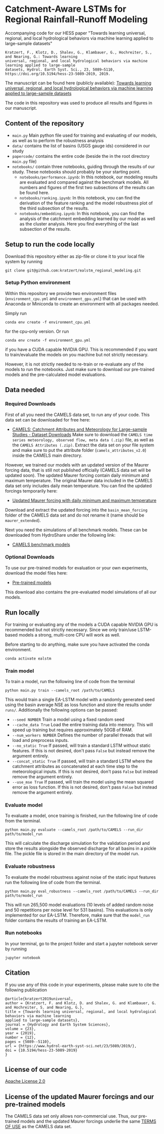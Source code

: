 # Catchment-Aware LSTMs for Regional Rainfall-Runoff Modeling

Accompanying code for our HESS paper "Towards learning universal, regional, and local hydrological behaviors via machine learning applied to large-sample datasets"

```
Kratzert, F., Klotz, D., Shalev, G., Klambauer, G., Hochreiter, S., and Nearing, G.: Towards learning 
universal, regional, and local hydrological behaviors via machine learning applied to large-sample 
datasets, Hydrol. Earth Syst. Sci., 23, 5089–5110, https://doi.org/10.5194/hess-23-5089-2019, 2019. 
```

The manuscript can be found here (publicly available): [Towards learning universal, regional, and local hydrological behaviors via machine learning applied to large-sample datasets](https://www.hydrol-earth-syst-sci.net/23/5089/2019/hess-23-5089-2019.html)

The code in this repository was used to produce all results and figures in our manuscript.


## Content of the repository

- `main.py` Main python file used for training and evaluating of our models, as well as to perform the robustness analysis
- `data/` contains the list of basins (USGS gauge ids) considered in our study
- `papercode/` contains the entire code (beside the in the root directory `main.py` file)
- `notebooks/` contain three notebooks, guiding through the results of our study. These notebooks should probably be your starting point.
    - `notebooks/performance.ipynb`: In this notebook, our modeling results are evaluated and compared against the benchmark models. All numbers and figures of the first two subsections of the results can be found here.
    - `notebooks/ranking.ipynb`: In this notebook, you can find the derivation of the feature ranking and the model robustness plot of the third subsection of the results.
    - `notebooks/embedding.ipynb`: In this notebook, you can find the analysis of the catchment embedding learned by our model as well as the cluster analysis. Here you find everything of the last subsection of the results.

## Setup to run the code locally

Download this repository either as zip-file or clone it to your local file system by running

```
git clone git@github.com:kratzert/ealstm_regional_modeling.git
```

### Setup Python environment
Within this repository we provide two environment files (`environment_cpu.yml` and `environment_gpu.yml`) that can be used with Anaconda or Miniconda to create an environment with all packages needed.

Simply run

```
conda env create -f environment_cpu.yml
```
for the cpu-only version. Or run

```
conda env create -f environment_gpu.yml
```
if you have a CUDA capable NVIDIA GPU. This is recommended if you want to train/evaluate the models on you machine but not strictly necessary. 

However, it is not strictly needed to re-train or re-evaluate any of the models to run the notebooks. Just make sure to download our pre-trained models and the pre-calculated model evaluations.

## Data needed

### Required Downloads

First of all you need the CAMELS data set, to run any of your code. This data set can be downloaded for free here:

- [CAMELS: Catchment Attributes and Meteorology for Large-sample Studies - Dataset Downloads](https://ral.ucar.edu/solutions/products/camels) Make sure to download the `CAMELS time series meteorology, observed flow, meta data (.zip)` file, as well as the `CAMELS Attributes (.zip)`. Extract the data set on your file system and make sure to put the attribute folder (`camels_attributes_v2.0`) inside the CAMELS main directory.

However, we trained our models with an updated version of the Maurer forcing data, that is still not published officially (CAMELS data set will be updated soon). The updated Maurer forcing contain daily minimum and maximum temperature. The original Maurer data included in the CAMELS data set only includes daily mean temperature. You can find the updated forcings temporarily here:

- [Updated Maurer forcing with daily minimum and maximum temperature](https://www.hydroshare.org/resource/17c896843cf940339c3c3496d0c1c077/)

Download and extract the updated forcing into the `basin_mean_forcing` folder of the CAMELS data set and do not rename it (name should be `maurer_extended`).

Next you need the simulations of all benchmark models. These can be downloaded from HydroShare under the following link:

- [CAMELS benchmark models](http://www.hydroshare.org/resource/474ecc37e7db45baa425cdb4fc1b61e1)

### Optional Downloads

To use our pre-trained models for evaluation or your own experiments, download the model files here:

- [Pre-trained models](http://www.hydroshare.org/resource/83ea5312635e44dc824eeb99eda12f06)

This download also contains the pre-evaluated model simulations of all our models.

## Run locally

For training or evaluating any of the models a CUDA capable NVIDIA GPU is recommended but not strictly necessary. Since we only train/use LSTM-based models a strong, multi-core CPU will work as well.

Before starting to do anything, make sure you have activated the conda environment.

```
conda activate ealstm
```

### Train model
To train a model, run the following line of code from the terminal

```
python main.py train --camels_root /path/to/CAMELS
```
This would train a single EA-LSTM model with a randomly generated seed using the basin average NSE as loss function and store the results under `runs/`. Additionally the following options can be passed:

- `--seed NUMBER` Train a model using a fixed random seed
- `--cache_data True` Load the entire training data into memory. This will speed up training but requires approximately 50GB of RAM.
- `--num_workers NUMBER` Defines the number of parallel threads that will load and preprocess inputs.
- `--no_static True` If passed, will train a standard LSTM without static features. If this is not desired, don't pass `False` but instead remove the argument entirely.
- `--concat_static True` If passed, will train a standard LSTM where the catchment attributes as concatenated at each time step to the meteorological inputs. If this is not desired, don't pass `False` but instead remove the argument entirely.
- `--use_mse True` If passed, will train the model using the mean squared error as loss function. If this is not desired, don't pass `False` but instead remove the argument entirely.

### Evaluate model

To evaluate a model, once training is finished, run the following line of code from the terminal.

```
python main.py evaluate --camels_root /path/to/CAMELS --run_dir path/to/model_run
```
This will calculate the discharge simulation for the validation period and store the results alongside the observed discharge for all basins in a pickle file. The pickle file is stored in the main directory of the model run.

### Evaluate robustness

To evaluate the model robustness against noise of the static input features run the following line of code from the terminal.

```
python main.py eval_robustness --camels_root /path/to/CAMELS --run_dir path/to/model_run
```

This will run 265,500 model evaluations (10 levels of added random noise and 50 repetitions per noise level for 531 basins). This evaluations is only implemented for our EA-LSTM. Therefore, make sure that the `model_run` folder contains the results of training an EA-LSTM.

### Run notebooks

In your terminal, go to the project folder and start a jupyter notebook server by running

```
jupyter notebook
```


## Citation

If you use any of this code in your experiments, please make sure to cite the following publication

```
@article{kratzert2019universal,
author = {Kratzert, F. and Klotz, D. and Shalev, G. and Klambauer, G. and Hochreiter, S. and Nearing, G.},
title = {Towards learning universal, regional, and local hydrological behaviors via machine learning 
applied to large-sample datasets},
journal = {Hydrology and Earth System Sciences},
volume = {23},
year = {2019},
number = {12},
pages = {5089--5110},
url = {https://www.hydrol-earth-syst-sci.net/23/5089/2019/},
doi = {10.5194/hess-23-5089-2019}
}
```

## License of our code
[Apache License 2.0](https://github.com/kratzert/ealstm_regional_modeling/blob/master/LICENSE)

## License of the updated Maurer forcings and our pre-trained models
The CAMELS data set only allows non-commercial use. Thus, our pre-trained models and the updated Maurer forcings underlie the same [TERMS OF USE](https://www2.ucar.edu/terms-of-use) as the CAMELS data set. 
